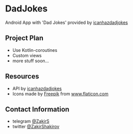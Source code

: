 # DadJokes
Android App with 'Dad Jokes' provided by [icanhazdadjokes](https://icanhazdadjoke.com/api#api-response-format)

## Project Plan
 - Use Kotlin-coroutines
 - Custom views
 - more stuff soon...

## Resources
 - API by [icanhazdadjokes](https://icanhazdadjoke.com/api#api-response-format)
 - Icons made by [Freepik](https://www.freepik.com/home) from www.flaticon.com
 
## Contact Information
 - telegram [@ZakirS](https://t.me/ZakirS)
 - twitter [@ZakirShakirov](https://twitter.com/zakirshakirov)
